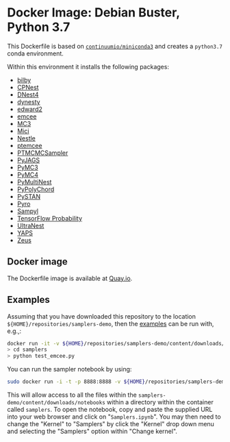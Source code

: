 # Docker Image: Debian Buster, Python 3.7

This Dockerfile is based on
[`continuumio/miniconda3`](https://hub.docker.com/r/continuumio/miniconda3) and creates a
`python3.7` conda environment.

Within this environment it installs the following packages:

 * [bilby](https://lscsoft.docs.ligo.org/bilby/index.html)
 * [CPNest](https://johnveitch.github.io/cpnest/)
 * [DNest4](https://github.com/eggplantbren/DNest4)
 * [dynesty](https://dynesty.readthedocs.io/en/latest/)
 * [edward2](https://github.com/google/edward2)
 * [emcee](https://emcee.readthedocs.io/en/stable/)
 * [MC3](https://mc3.readthedocs.io/en/latest/index.html)
 * [Mici](https://matt-graham.github.io/mici/)
 * [Nestle](http://kylebarbary.com/nestle/)
 * [ptemcee](https://github.com/willvousden/ptemcee)
 * [PTMCMCSampler](http://jellis18.github.io/PTMCMCSampler/)
 * [PyJAGS](https://github.com/michaelnowotny/pyjags)
 * [PyMC3](https://docs.pymc.io/)
 * [PyMC4](https://github.com/pymc-devs/pymc4)
 * [PyMultiNest](https://johannesbuchner.github.io/PyMultiNest/)
 * [PyPolyChord](https://github.com/PolyChord/PolyChordLite)
 * [PySTAN](https://pystan.readthedocs.io/en/latest/)
 * [Pyro](http://docs.pyro.ai/en/stable/index.html)
 * [Sampyl](http://mcleonard.github.io/sampyl/)
 * [TensorFlow Probability](https://www.tensorflow.org/probability)
 * [UltraNest](https://johannesbuchner.github.io/UltraNest/index.html)
 * [YAPS](https://github.com/IBM/yaps)
 * [Zeus](https://github.com/minaskar/zeus)

## Docker image

The Dockerfile image is available at [Quay.io](https://quay.io/repository/mattpitkin/samplers-demo).

## Examples

Assuming that you have downloaded this repository to the location
`${HOME}/repositories/samplers-demo`, then the [examples](../../content/downloads/code) can be run
with, e.g.,:

```bash
docker run -it -v ${HOME}/repositories/samplers-demo/content/downloads/code:/samplers quay.io/mattpitkin/samplers-demo:latest
> cd samplers
> python test_emcee.py
```

You can run the sampler notebook by using:

```bash
sudo docker run -i -t -p 8888:8888 -v ${HOME}/repositories/samplers-demo/content/downloads/notebooks:/samplers quay.io/mattpitkin/samplers-demo:latest /bin/bash -c "jupyter notebook --notebook-dir=/samplers --ip='*' --port=8888 --no-browser --allow-root --MultiKernelManager.default_kernel_name=Samplers"
```

This will allow access to all the files within the `samplers-demo/content/downloads/notebooks` within a directory
within the container called `samplers`. To open the notebook, copy and paste the supplied URL into your web browser
and click on "`Samplers.ipynb`". You may then need to change the "Kernel" to "Samplers" by click the "Kernel" drop
down menu and selecting the "Samplers" option within "Change kernel".

